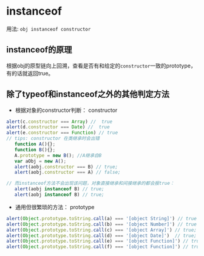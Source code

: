 # instanceof
用法: `obj instanceof constructor`

## instanceof的原理  
根据obj的原型链向上回溯，查看是否有和给定的`constructor`一致的prototype，有的话就返回true。

## 除了typeof和instanceof之外的其他判定方法  
* 根据对象的constructor判断： constructor
```js
alert(c.constructor === Array) //  true
alert(d.constructor === Date) //  true
alert(e.constructor === Function) // true
// tips: constructor 在类继承时会出错
   function A(){};
   function B(){};
   A.prototype = new B(); //A继承自B
   var aObj = new A();
   alert(aobj.constructor === B) // true;
   alert(aobj.constructor === A) // false;

// 而instanceof方法不会出现该问题，对象直接继承和间接继承的都会报true：
   alert(aobj instanceof B) // true;
   alert(aobj instanceof B) // true;

```
* 通用但很繁琐的方法： prototype 
```js
alert(Object.prototype.toString.call(a) === '[object String]') // true
alert(Object.prototype.toString.call(b) === '[object Number]') // true
alert(Object.prototype.toString.call(c) === '[object Array]') // true;
alert(Object.prototype.toString.call(d) === '[object Date]')  // true;
alert(Object.prototype.toString.call(e) === '[object Function]') // true;
alert(Object.prototype.toString.call(f) === '[object Function]') // true
```